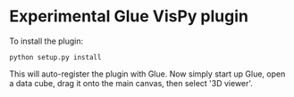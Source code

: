 Experimental Glue VisPy plugin
==============================

To install the plugin:

    python setup.py install
    
This will auto-register the plugin with Glue. Now simply start up Glue, open a
data cube, drag it onto the main canvas, then select '3D viewer'.
